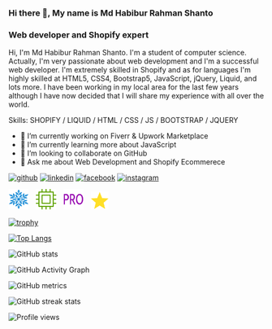 ### Hi there 👋, My name is Md Habibur Rahman Shanto
### Web developer and Shopify expert


Hi, I'm Md Habibur Rahman Shanto. I'm a student of computer science. Actually, I'm very passionate about web development and I'm a successful web developer. I'm extremely skilled in Shopify and as for languages I'm highly skilled at HTML5, CSS4, Bootstrap5, JavaScript, jQuery, Liquid, and lots more. I have been working in my local area for the last few years although I have now decided that I will share my experience with all over the world.

Skills: SHOPIFY / LIQUID / HTML / CSS / JS / BOOTSTRAP / JQUERY

- 🔭 I’m currently working on Fiverr & Upwork Marketplace 
- 🌱 I’m currently learning more about JavaScript 
- 👯 I’m looking to collaborate on GitHub 
- 💬 Ask me about Web Development and Shopify Ecommerece 


[<img src='https://cdn.jsdelivr.net/npm/simple-icons@3.0.1/icons/github.svg' alt='github' height='40'>](https://github.com/shanto36)  [<img src='https://cdn.jsdelivr.net/npm/simple-icons@3.0.1/icons/linkedin.svg' alt='linkedin' height='40'>](https://www.linkedin.com/in/shanto36/)  [<img src='https://cdn.jsdelivr.net/npm/simple-icons@3.0.1/icons/facebook.svg' alt='facebook' height='40'>](https://www.facebook.com/mdhabiburrahman36)  [<img src='https://cdn.jsdelivr.net/npm/simple-icons@3.0.1/icons/instagram.svg' alt='instagram' height='40'>](https://www.instagram.com/mdhabiburrahman36/)  

<a href='https://archiveprogram.github.com/'><img src='https://raw.githubusercontent.com/acervenky/animated-github-badges/master/assets/acbadge.gif' width='40' height='40'></a> <a href='https://docs.github.com/en/developers'><img src='https://raw.githubusercontent.com/acervenky/animated-github-badges/master/assets/devbadge.gif' width='40' height='40'></a> <a href='https://github.com/pricing'><img src='https://raw.githubusercontent.com/acervenky/animated-github-badges/master/assets/pro.gif' width='40' height='40'></a> <a href='https://stars.github.com/'><img src='https://raw.githubusercontent.com/acervenky/animated-github-badges/master/assets/starbadge.gif' width='35' height='35'></a> 

[![trophy](https://github-profile-trophy.vercel.app/?username=shanto36)](https://github.com/ryo-ma/github-profile-trophy)

[![Top Langs](https://github-readme-stats.vercel.app/api/top-langs/?username=shanto36)](https://github.com/anuraghazra/github-readme-stats)

![GitHub stats](https://github-readme-stats.vercel.app/api?username=shanto36&show_icons=true&count_private=true)  

![GitHub Activity Graph](https://activity-graph.herokuapp.com/graph?username=shanto36)  

![GitHub metrics](https://metrics.lecoq.io/shanto36)  

![GitHub streak stats](https://github-readme-streak-stats.herokuapp.com/?user=shanto36)  

![Profile views](https://gpvc.arturio.dev/shanto36)  

